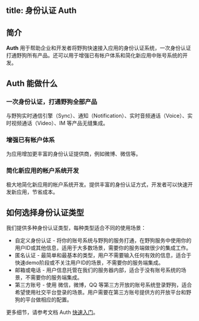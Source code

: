 
title: 身份认证 Auth
---
<h2 id='简介' class="article-heading top-heading">简介</h2>

**Auth** 用于帮助企业和开发者将野狗快速接入应用的身份认证系统，一次身份认证打通野狗所有产品。还可以用于增强已有帐户体系和简化新应用中账号系统的开发。


## Auth 能做什么

### 一次身份认证，打通野狗全部产品
与野狗实时通信引擎（Sync）、通知（Notification）、实时音频通话（Voice）、实时视频通话（Video）、IM 等产品无缝集成。

### 增强已有帐户体系
为应用增加更丰富的身份认证提供商，例如微博、微信等。

### 简化新应用的帐户系统开发
极大地简化新应用的帐户系统开发。提供丰富的身份认证方式，开发者可以快速开发新应用，节省成本。


<!--
## Auth 能做什么

### 一次身份认证，打通野狗全部产品
与野狗实时通信引擎（Sync）、通知（Notification）、实时音频通话（Voice）、实时视频通话（Video）、IM 等产品无缝集成。

### 增强已有帐户体系
Auth服务可以通过Custom Token 的方式方便集成到你的已有账号系统。

### 简化新应用的帐户系统开发
极大地简化新应用的帐户系统开发。提供丰富的身份认证方式，开发者可以快速开发新应用，节省成本。

## Auth 带来的好处

### 避免从 0 开始
让新应用避开从 0 开始的帐户系统开发，轻松搞定用户注册登录，用户信息存储。

### 提高帐户安全性
野狗采用行业标准的 JWT 格式对传输数据进行加密，有效提高帐号系统的安全性，防止用户信息泄漏。

 -->


## 如何选择身份认证类型

我们提供多种身份认证类型，每种类型适合不同的使用场景：

* 自定义身份认证 - 将你的账号系统与野狗的服务打通，在野狗服务中使用你的用户ID或其他信息，适用于大多数场景，需要你的服务端做很少的集成工作。
* 匿名认证 - 最简单和最基本的类型，用户不需要输入任何有效的信息，适合于快速demo阶段或不关注用户ID的场景，不需要你的服务端集成。
* 邮箱或电话 - 用户信息托管在我们的服务器内部，适合于没有账号系统的场景，不需要你的服务端集成。
* 第三方账号 - 使用 微信，微博，QQ 等第三方开放的账号系统登录野狗，适合希望使用社交平台登录的场景。用户需要在第三方账号提供方的开放平台和野狗的平台做相应的配置。

更多细节，请参考文档 Auth [快速入门](/auth/iOS/quickstart.html)。













